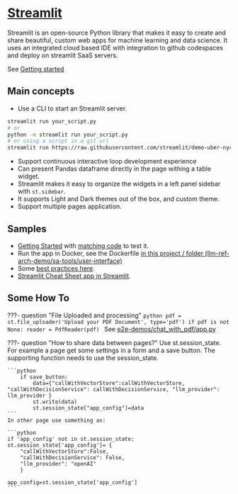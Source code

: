 # [Streamlit](https://streamlit.io/)

Streamlit is an open-source Python library that makes it easy to create and share beautiful, custom web apps for machine learning and data science. It uses an integrated cloud based IDE with integration to github codespaces and deploy on streamlit SaaS servers.

See [Getting started](https://docs.streamlit.io/library/get-started/create-an-app)

## Main concepts

* Use a CLI to start an Streamlit server.

```sh
streamlit run your_script.py
# or 
python -m streamlit run your_script.py
# or using a script in a git url
streamlit run https://raw.githubusercontent.com/streamlit/demo-uber-nyc-pickups/master/streamlit_app.py
```

* Support continuous interactive loop development experience
* Can present Pandas dataframe directly in the page withing a table widget.
* Streamlit makes it easy to organize the widgets in a left panel sidebar with `st.sidebar`. 
* It supports Light and Dark themes out of the box, and custom theme.
* Support multiple pages application.


## Samples

* [Getting Started](https://docs.streamlit.io/library/get-started/create-an-app) with [matching code]() to test it.
* Run the app in Docker, see the Dockerfile [in this project / folder (llm-ref-arch-demo/sa-tools/user-interface)](https://github.com/jbcodeforce/llm-ref-arch-demo/blob/main/sa-tools/user-interface/Dockerfile)
* Some [best practices here](https://pmbaumgartner.github.io/streamlitopedia/front/introduction.html).
* [Streamlit Cheat Sheet app in Streamlit](https://cheat-sheet.streamlit.app/).

## Some How To


???- question "File Uploaded and processing"
    ```python
    pdf = st.file_uploader('Upload your PDF Document', type='pdf')
    if pdf is not None:
        reader = PdfReader(pdf)
    ```
    See [e2e-demos/chat_with_pdf/app.py](https://github.com/jbcodeforce/ML-studies/blob/main/e2e-demos/chat_with_pdf/app.py)

???- question "How to share data between pages?"
    Use st.session_state. For example a page get some settings in a form and a save button. The supporting function needs to use the session_state.

    ```python
        if save_button:
            data={"callWithVectorStore":callWithVectorStore, "callWithDecisionService": callWithDecisionService, "llm_provider": llm_provider }
            st.write(data)
            st.session_state["app_config"]=data
    ```
    In other page use something as:

    ```python
    if 'app_config' not in st.session_state:
    st.session_state['app_config']= {
        "callWithVectorStore":False, 
        "callWithDecisionService": False, 
        "llm_provider": "openAI" 
        }

    app_config=st.session_state['app_config']
    ```
